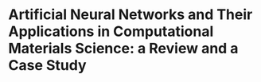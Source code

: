 # Artificial Neural Networks and Their Applications in Computational Materials Science: a Review and a Case Study
